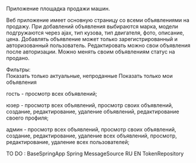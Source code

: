 
Приложение площадка продажи машин.

Веб приложение имеет основную страницу со всеми объявлениями на продажу.
При добавлений объявления выбираются марка, модели подгружаются через ajax, тип кузова,
тип двигателя, фото, описание, цена.
Добавлять объявление может только зарегистрированный и авторизованный пользователь.
Редактировать можно свои объявления после авторизации. 
Можно менять своим объявлениям статус на продано.

Фильтры:  
Показать только актуальные, непроданные
Показать только мои объявления

гость - просмотр всех объявлений;

юзер - просмотр всех объявлений, просмотр своих объявлений, создание, редактирование, удаление объявлений, 
редактирование своего профиля;

админ - просмотр всех объявлений, просмотр своих объявлений, создание, редактирование, удаление всех объявлений, просмотр, редактирование, удаление всех пользователей;


TO DO :
BaseSpringApp  Spring MessageSource RU EN
TokenRepository

